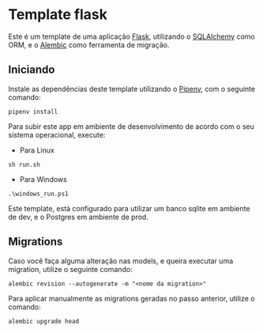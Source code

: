 # Template flask

Este é um template de uma aplicação [Flask](https://flask.palletsprojects.com/en/2.0.x/), utilizando o [SQLAlchemy](https://www.sqlalchemy.org/) como ORM, e o [Alembic](https://alembic.sqlalchemy.org/en/latest/front.html#project-homepage) como ferramenta de migração.

## Iniciando

Instale as dependências deste template utilizando o [Pipenv](https://pipenv.pypa.io/en/latest/), com o seguinte comando:

```
pipenv install
```

Para subir este app em ambiente de desenvolvimento de acordo com o seu sistema operacional, execute:

- Para Linux

```
sh run.sh
```

- Para Windows

```
.\windows_run.ps1
```

Este template, está configurado para utilizar um banco sqlite em ambiente de dev, e o Postgres em ambiente de prod.

## Migrations

Caso você faça alguma alteração nas models, e queira executar uma migration, utilize o seguinte comando:

```
alembic revision --autogenerate -m "<nome da migration>"
```

Para aplicar manualmente as migrations geradas no passo anterior, utilize o comando:

```
alembic upgrade head
```
